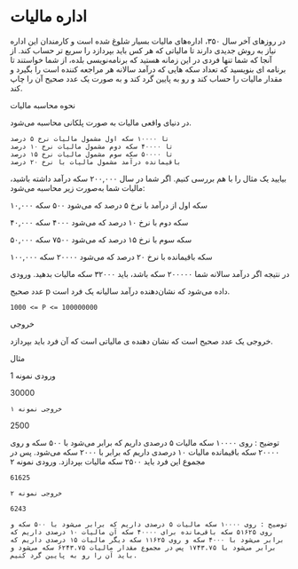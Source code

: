 # اداره مالیات

در روزهای آخر سال ۳۵۰‌، اداره‌های مالیات بسیار شلوغ شده است و کارمندان این اداره نیاز به روش جدیدی دارند تا مالیاتی که هر کس باید بپردازد را سریع تر حساب کند‌. از آنجا که شما تنها فردی در این زمانه هستید که برنامه‌نویسی بلده‌، از شما خواستند تا برنامه ای بنویسید که تعداد سکه هایی که درآمد سالانه هر مراجعه کننده است را بگیرد و مقدار مالیات را حساب کند و رو به پایین گرد کند و به صورت یک عدد صحیح آن را چاپ کند.

نحوه محاسبه مالیات

در دنیای واقعی مالیات به صورت پلکانی محاسبه می‌‌شود.

    تا ۱۰۰۰۰ سکه اول مشمول مالیات نرخ ۵ درصد
    تا ۴۰۰۰۰ سکه دوم مشمول مالیات نرخ ۱۰ درصد
    تا ۵۰۰۰۰ سکه سوم مشمول مالیات نرخ ۱۵ درصد
    باقیمانده درآمد مشمول مالیات با نرخ ۲۰ درصد

بیایید یک مثال را با هم بررسی کنیم. اگر شما در سال ۲۰۰,۰۰۰ سکه درآمد داشته باشید، مالیات شما به‌صورت زیر محاسبه می‌شود:

۱۰,۰۰۰ سکه اول از درآمد با نرخ ۵ درصد که می‌شود ۵۰۰ سکه

۴۰,۰۰۰ سکه دوم با نرخ ۱۰ درصد که می‌شود ۴۰۰۰ سکه

۵۰,۰۰۰ سکه سوم با نرخ ۱۵ درصد که می‌شود ۷۵۰۰ سکه

۱۰۰,۰۰۰ سکه باقیمانده با نرخ ۲۰ درصد که می‌شود ۲۰۰۰۰ سکه

در نتیجه اگر درآمد سالانه شما ۲۰۰۰۰۰ سکه باشد، باید ۳۲۰۰۰ سکه مالیات بدهید.
ورودی

عدد صحیح p داده می‌شود که نشان‌دهنده درآمد سالیانه یک فرد است. 

`1000 <= P <= 100000000`

خروجی

خروجی یک عدد صحیح است که نشان دهنده ی مالیاتی است که آن فرد باید بپردازد.

مثال

ورودی نمونه 1

30000

```
خروجی نمونه ۱
```
2500



توضیح : روی ۱۰۰۰۰ سکه مالیات ۵ درصدی داریم که برابر می‌شود با ۵۰۰ سکه و روی ۲۰۰۰۰ سکه باقیمانده مالیات ۱۰ درصدی داریم که برابر با ۲۰۰۰ سکه می‌شود. پس در مجموع این فرد باید ۲۵۰۰ سکه مالیات بپردازد.
ورودی نمونه ۲

`61625`

```
خروجی نمونه ۲
```
`6243`

```
توضیح : روی ۱۰۰۰۰ سکه مالیات ۵ درصدی داریم که برابر می‌شود با ۵۰۰ سکه و روی ۵۱۶۲۵ سکه باقی‌مانده برای ۴۰۰۰۰ سکه آن مالیات ۱۰ درصدی داریم که برابر می‌شود با ۴۰۰۰ سکه و روی ۱۱۶۲۵ سکه دیگر مالیات ۱۵ درصدی داریم که برابر می‌شود با ۱۷۴۳.۷۵ پس در مجموع مقدار مالیات ۶۲۴۳.۷۵ سکه می‌شود و باید آن را رو به پایین گرد کنیم.
```